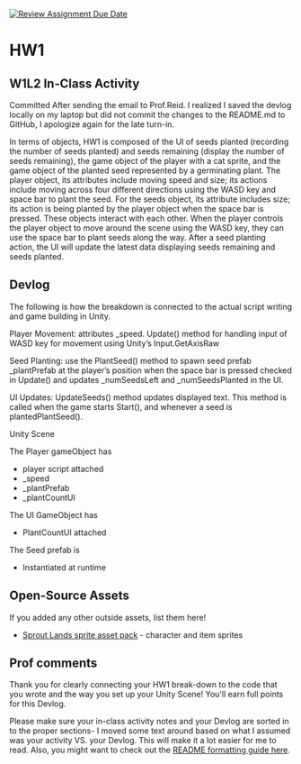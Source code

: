 [![Review Assignment Due Date](https://classroom.github.com/assets/deadline-readme-button-22041afd0340ce965d47ae6ef1cefeee28c7c493a6346c4f15d667ab976d596c.svg)](https://classroom.github.com/a/MjLLqDcN)
# HW1
## W1L2 In-Class Activity

Committed After sending the email to Prof.Reid. I realized I saved the devlog locally on my laptop but did not commit the changes to the README.md to GitHub, I apologize again for the late turn-in.

In terms of objects, HW1 is composed of the UI of seeds planted (recording the number of seeds planted) and seeds remaining (display the number of seeds remaining), the game object of the player with a cat sprite, and the game object of the planted seed represented by a germinating plant. The player object, its attributes include moving speed and size; its actions include moving across four different directions using the WASD key and space bar to plant the seed. For the seeds object, its attribute includes size; its action is being planted by the player object when the space bar is pressed. These objects interact with each other. When the player controls the player object to move around the scene using the WASD key, they can use the space bar to plant seeds along the way. After a seed planting action, the UI will update the latest data displaying seeds remaining and seeds planted.

## Devlog
The following is how the breakdown is connected to the actual script writing and game building in Unity.

Player Movement: attributes _speed. Update() method for handling input of WASD key for movement using Unity’s Input.GetAxisRaw


Seed Planting: use the PlantSeed() method to spawn seed prefab _plantPrefab at the player’s position when the space bar is pressed checked in Update() and updates _numSeedsLeft and _numSeedsPlanted in the UI.

UI Updates: UpdateSeeds() method updates displayed text. This method is called when the game starts Start(), and whenever a seed is plantedPlantSeed().

Unity Scene

The Player gameObject has
- player script attached
- _speed
- _plantPrefab
- _plantCountUI 

The UI GameObject has
- PlantCountUI attached

The Seed prefab is 
- Instantiated at runtime


## Open-Source Assets
If you added any other outside assets, list them here!
- [Sprout Lands sprite asset pack](https://cupnooble.itch.io/sprout-lands-asset-pack) - character and item sprites

## Prof comments
Thank you for clearly connecting your HW1 break-down to the code that you wrote and the way you set up your Unity Scene! You'll earn full points for this Devlog.

Please make sure your in-class activity notes and your Devlog are sorted in to the proper sections- I moved some text around based on what I assumed was your activity VS. your Devlog. This will make it a lot easier for me to read. Also, you might want to check out the [README formatting guide here](https://docs.github.com/en/get-started/writing-on-github/getting-started-with-writing-and-formatting-on-github/basic-writing-and-formatting-syntax).
